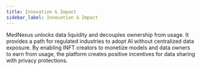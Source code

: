 ```yaml
---
title: Innovation & Impact
sidebar_label: Innovation & Impact
---
```


MedNexus unlocks data liquidity and decouples ownership from usage. It provides a path for regulated industries to adopt AI without centralized data exposure. By enabling INFT creators to monetize models and data owners to earn from usage, the platform creates positive incentives for data sharing with privacy protections.
